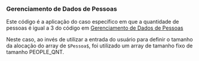 ###  **Gerenciamento de Dados de Pessoas**

Este código é a aplicação do caso específico em que a quantidade de pessoas é igual a 3 do código em [Gerenciamento de Dados de Pessoas](ex2-static/README.md)


Neste caso, ao invés de utilizar a entrada do usuário para definir o tamanho da alocação do array de `$Pessoa$`, foi utilizado um array de tamanho fixo de tamanho PEOPLE_QNT.